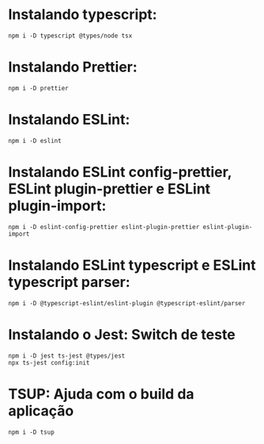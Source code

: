 # Instalando typescript:

```
npm i -D typescript @types/node tsx
```

# Instalando Prettier:

```
npm i -D prettier
```

# Instalando ESLint:

```
npm i -D eslint
```

# Instalando ESLint config-prettier, ESLint plugin-prettier e ESLint plugin-import:

```
npm i -D eslint-config-prettier eslint-plugin-prettier eslint-plugin-import
```

# Instalando ESLint typescript e ESLint typescript parser:

```
npm i -D @typescript-eslint/eslint-plugin @typescript-eslint/parser
```

# Instalando o Jest: Switch de teste

```
npm i -D jest ts-jest @types/jest
npx ts-jest config:init
```

# TSUP: Ajuda com o build da aplicação

```
npm i -D tsup
```

